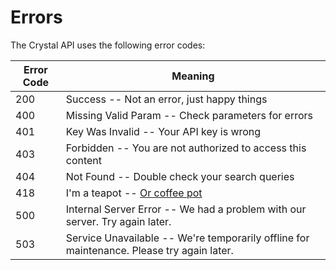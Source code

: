 # Errors

The Crystal API uses the following error codes:


Error Code | Meaning
---------- | -------
200 | Success -- Not an error, just happy things
400 | Missing Valid Param -- Check parameters for errors
401 | Key Was Invalid -- Your API key is wrong
403 | Forbidden -- You are not authorized to access this content
404 | Not Found -- Double check your search queries
418 | I'm a teapot -- [Or coffee pot](https://en.wikipedia.org/wiki/Hyper_Text_Coffee_Pot_Control_Protocol)
500 | Internal Server Error -- We had a problem with our server. Try again later.
503 | Service Unavailable -- We're temporarily offline for maintenance. Please try again later.
